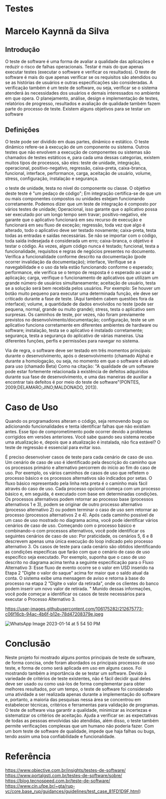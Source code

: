 # Testes
# Marcelo Kaynnã da Silva

## Introdução

O teste de software é uma forma de avaliar a qualidade das aplicações e reduzir o risco de falhas operacionais. Testar é mais do que apenas executar testes (executar o software e verificar os resultados). O teste de software é mais do que apenas verificar se os requisitos são atendidos ou se as histórias de usuários e outras especificações são consideradas. A verificação também é um teste de software, ou seja, verificar se o sistema atenderá às necessidades dos usuários e demais interessados no ambiente em que opera. O planejamento, análise, design e implementação de testes, relatórios de progresso, resultados e avaliação de qualidade também fazem parte do processo de teste.
Existem alguns objetivos para se testar um software

## Definições

O teste pode ser dividido em duas partes, dinâmico e estático. O teste dinâmico refere-se à execução de um componente ou sistema. Outros testes que não envolvem a execução de componentes ou sistemas são chamados de testes estáticos e, para cada uma dessas categorias, existem muitos tipos de processos, são eles: teste de unidade, integração, operacional, positivo-negativo, regressão, caixa-preta, caixa-branca, funcional, interface, performance, carga, aceitação de usuário, volume, stress, configuração, instalação e segurança.

o teste de unidade, testa no nível do componente ou classe. O objetivo deste teste é "um pedaço de código"; Em integração certifica-se de que um ou mais componentes compostos ou unidades estejam funcionando corretamente. Podemos dizer que um teste de integração é composto por vários testes de unidade; Operacional, isso garante que o aplicativo possa ser executado por um longo tempo sem travar; positivo-negativo, ele garante que o aplicativo funcionará em seu recurso de execução e funcionará em seu fluxo de exceção; regressão, toda vez que algo é alterado, todo o aplicativo deve ser testado novamente; caixa-preta, testa todas as entradas e saídas necessárias. Se não se importar com o código, toda saída indesejada é considerada um erro; caixa-branca, o objetivo é testar o código. Às vezes, algum código nunca é testado; funcional, testa a funcionalidade, requisitos e regras de negócios presentes no documento. Verifica a funcionalidade conforme descrito na documentação (pode ocorrer invalidação da documentação); interface, Verifique se a navegabilidade e o uso da tela estão funcionando conforme o esperado; performance, ele verifica se o tempo de resposta é o esperado ao usar a aplicação; carga, verifique o funcionamento de aplicativos que utilizam um grande número de usuários simultaneamente; aceitação de usuário, testa se a solução será bem recebida pelos usuários. Por exemplo: Se houver um botão muito pequeno para executar uma determinada função, ele deve ser criticado durante a fase de teste. (Aqui também cabem questões fora da interface); volume, a quantidade de dados envolvidos no teste (pode ser pequena, normal, grande ou muito grande); stress, testa o aplicativo sem surpresas. Os caminhos de teste, por vezes, não foram previamente previstos no desenvolvimento/documentação; configuração, teste se um aplicativo funciona corretamente em diferentes ambientes de hardware ou software; instalação, testa se o aplicativo é instalado corretamente; segurança, testa a segurança do aplicativo de várias maneiras. Usa diferentes funções, perfis e permissões para navegar no sistema.

Via de regra, o software deve ser testado em três momentos principais: durante o desenvolvimento, após o desenvolvimento (chamado Alpha) e durante a homologação, ou
seja, no momento em que o software é ativado para uso (chamado Beta) Como na citação: "A qualidade de um software pode estar fortemente relacionada à existência de defeitos adquiridos durante sua fase de desenvolvimento, e uma das maneiras de auxiliar a encontrar tais defeitos é por meio do teste de software"(PONTES, 2009;DELAMARO;JINO;MALDONADO, 2013).

# Caso de Uso

Quando os programadores alteram o código, seja removendo bugs ou adicionando funcionalidades e tenta identificar falhas que não existiam antes. Esse tipo de comprometimento pode ocorrer devido a problemas corrigidos em versões anteriores. Você sabe quando seu sistema recebe uma atualização e, depois que a atualização é instalada, não fica estável? O teste de regressão é essencial para evitar isso.

É preciso desenvolver casos de teste para cada cenário de caso de uso. Um cenário de caso de uso é identificado pela descrição do caminho que os processos primário e alternativo percorrem do início ao fim do caso de uso. Por exemplo, os vários caminhos de casos de uso que refletem o processo básico e os processos alternativos são indicados por setas. O fluxo básico representado pela linha reta preta é o caminho mais fácil através do caso de uso. Cada processo opcional começa com um processo básico e, em seguida, é executado com base em determinadas condições. Os processos alternativos podem retornar ao processo base (processos alternativos 1 e 3), podem se originar de outro processo alternativo (processo alternativo 2) ou podem terminar o caso de uso sem retornar ao processo (processos alternativos 2 e 4). Após cada caminho possível de um caso de uso mostrado no diagrama acima, você pode identificar vários cenários de caso de uso. Começando com o processo básico e combinando-o com processos alternativos, você pode identificar os seguintes cenários de caso de uso: Por praticidade, os cenários 5, 6 e 8 descrevem apenas uma única execução do loop indicado pelo processo alternativo 3. Os casos de teste para cada cenário são obtidos identificando as condições específicas que farão com que o cenário de caso de uso específico seja executado. Por exemplo, suponha que o caso de uso descrito no diagrama acima tenha a seguinte especificação para o Fluxo Alternativo 3: Esse fluxo de evento ocorre se o valor em USD inserido na Etapa 2 "Digite o valor do saque" acima for maior que o saldo atual da conta. O sistema exibe uma mensagem de aviso e retorna à base do processo na etapa 2 "Digite o valor da retirada", onde os clientes do banco podem inserir um novo valor de retirada. " Munido dessas informações, você pode começar a identificar os casos de teste necessários para executar o Processo Alternativo 3.

https://user-images.githubusercontent.com/106175282/212675773-c06f16cb-94ac-4b6f-b12e-78d47208379e.jpeg

![WhatsApp Image 2023-01-14 at 5 54 50 PM](https://user-images.githubusercontent.com/106175282/212676469-e6149864-a877-4f00-bc6d-4446f331d0bb.jpeg)

# Conclusão

Neste projeto foi mostrado alguns pontos principais de teste de software, de forma concisa, onde foram abordados os principais processos de uso teste, e forma de como será aplicada em uso em alguns casos. Foi mostrando também a importância de se testar um software. Devido à variedade de critérios de teste existentes, não é fácil decidir qual deles deve ser usado ou como usá-los de forma complementar para obter melhores resultados, por um tempo, o teste de software foi considerado uma atividade a ser realizada apenas durante a implementação do software e, portanto, a maioria das pesquisas nessa área se concentrou em estabelecer técnicas, critérios e ferramentas para validação de programas. O teste de software visa garantir a qualidade, minimizar as incertezas e sistematizar os critérios de aceitação. Ajuda a verificar se: as expectativas de todas as pessoas envolvidas são atendidas, além disso, o teste também permite verificações complexas que um humano não poderia fazer. Com um bom teste de software de qualidade, impede que haja falhas ou bugs, tendo assim uma boa confiabilidade e funcionalidade.

# Referência

https://www.objective.com.br/insights/testes-de-software/
https://www.portalgsti.com.br/testes-de-software/sobre/
https://blog.tecnospeed.com.br/teste-de-software/
https://www.cin.ufpe.br/~gta/rup-vc/core.base_rup/guidances/guidelines/test_case_81FD1D9F.html)


